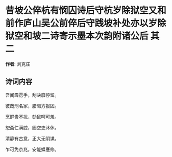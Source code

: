 # 昔坡公倅杭有悯囚诗后守杭岁除狱空又和前作庐山吴公前倅后守践坡补处亦以岁除狱空和坡二诗寄示墨本次韵附诸公后  其二

**作者**: 刘克庄

## 诗词内容

吾闻霹雳手，刮决靡停留。

彼哉刑名家，腊晦方报囚。

烹鲜贵不扰，劾鼠呵可羞。

恕斋仁满腔，圄空吏沐休。

清静有古意，正大无阴谋。

乍可免京兆，安能媒蹇修。

